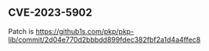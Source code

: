 ## CVE-2023-5902

Patch is https://github1s.com/pkp/pkp-lib/commit/2d04e770d2bbbdd899fdec382fbf2a1d4a4ffec8